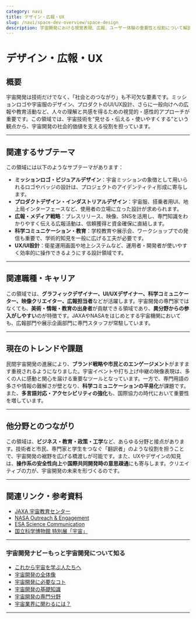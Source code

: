 ```yaml
---
category: navi
title: デザイン・広報・UX
slug: /navi/space-dev-overview/space-design
description: 宇宙開発における視覚表現、広報、ユーザー体験の重要性と役割について解説。
---
```


# デザイン・広報・UX  

## 概要  

宇宙開発は技術だけでなく、「社会とのつながり」も不可欠な要素です。ミッションロゴや宇宙服のデザイン、プロダクトのUI/UX設計、さらに一般向けへの広報や教育活動など、人々の理解と共感を得るための視覚的・感性的アプローチが重要です。この領域では、宇宙技術を“見せる・伝える・使いやすくする”という観点から、宇宙開発の社会的価値を支える役割を担っています。

---

## 関連するサブテーマ  

この領域には以下のようなサブテーマがあります：

- **ミッションロゴ・ビジュアルデザイン**：宇宙ミッションの象徴として用いられるロゴやバッジの設計は、プロジェクトのアイデンティティ形成に寄与します。
- **プロダクトデザイン・インダストリアルデザイン**：宇宙服、搭乗者用UI、地上局インターフェースなど、使用者の立場に立った設計が求められます。
- **広報・メディア戦略**：プレスリリース、映像、SNSを活用し、専門知識をわかりやすく伝える広報活動は、信頼獲得と資金確保に直結します。
- **科学コミュニケーション・教育**：学校教育や展示会、ワークショップでの発信も重要で、学術的知見を一般に広げる工夫が必要です。
- **UX/UI設計**：衛星運用画面や地上システムなど、運用者・開発者が使いやすく効率的に操作できるようにする設計領域です。

---

## 関連職種・キャリア  

この領域では、**グラフィックデザイナー、UI/UXデザイナー、科学コミュニケーター、映像クリエイター、広報担当者**などが活躍します。宇宙開発の専門家ではなくても、**美術・情報・教育の出身者**が貢献できる領域であり、**異分野からの参入がしやすい**のが特徴です。JAXAやNASAをはじめとする宇宙機関においても、広報部門や展示企画部門に専門スタッフが常駐しています。

---

## 現在のトレンドや課題  

民間宇宙開発の進展により、**ブランド戦略や市民とのエンゲージメント**がますます重視されるようになりました。宇宙イベントや打ち上げ中継の映像表現は、多くの人に感動と関心を届ける重要なツールとなっています。一方で、専門用語の多さや情報の難解さが壁となり、**科学コミュニケーションの平易化**が課題です。また、**多言語対応・アクセシビリティの強化**も、国際協力の時代において重要性を増しています。

---

## 他分野とのつながり  

この領域は、**ビジネス・教育・政策・工学**など、あらゆる分野と接点があります。技術者と市民、専門家と学生をつなぐ「翻訳者」のような役割を担うことで、宇宙開発の裾野を広げる橋渡しが可能です。また、UXやデザインの知見は、**操作系の安全性向上**や**国際共同開発時の意思疎通**にも寄与します。クリエイティブの力が、宇宙開発の未来を形づくるのです。

---

## 関連リンク・参考資料  

- [JAXA 宇宙教育センター](https://edu.jaxa.jp/)
- [NASA Outreach & Engagement](https://www.nasa.gov/learning-resources/)
- [ESA Science Communication](https://www.esa.int/About_Us/Corporate_news/ESA_Communication_Policy)
- [国立科学博物館 特別展「宇宙」](https://www.kahaku.go.jp/)

---

### 宇宙開発ナビーもっと宇宙開発について知る
- [これから宇宙を学ぶ人たちへ](/docs/navi/intro-to-space-dev)
- [宇宙開発の全体像](/docs/navi/space-dev-overview)
- [宇宙開発に必要なコト](/docs/navi/what-is-needed)
- [宇宙開発の基礎知識](/docs/navi/basic-knowledge)
- [宇宙開発の専門分野](/docs/navi/region-of-expertise)
- [宇宙業界に関わるには？](/docs/navi/how-to-commit)

---